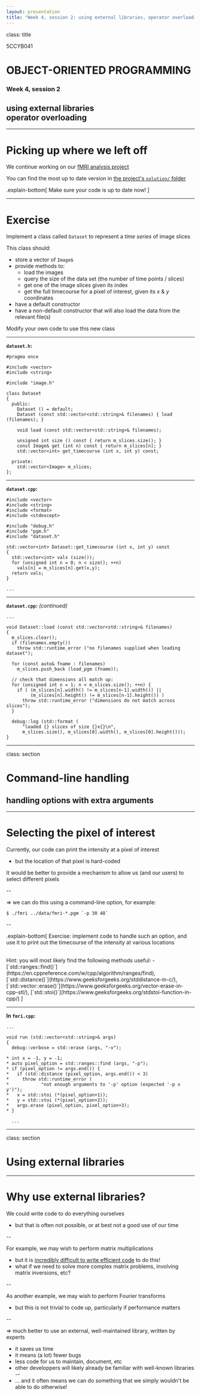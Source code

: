 ```yaml
---
layout: presentation
title: "Week 4, session 2: using external libraries, operator overloading"
---
```


class: title

5CCYB041
# OBJECT-ORIENTED PROGRAMMING
### Week 4, session 2
## using external libraries<br>operator overloading

---

# Picking up where we left off

We continue working on our [fMRI analysis
project](https://github.com/KCL-BMEIS/OOP/blob/main/projects/fMRI/assignment.md)

You can find the most up to date version in [the project's `solution/`
folder](https://github.com/KCL-BMEIS/OOP/tree/main/projects/fMRI/solution)

.explain-bottom[
Make sure your code is up to date now!
]

---

# Exercise

Implement a class called `Dataset` to represent a *time series* of image slices

This class should:
- store a vector of `Image`s
- provide methods to:
  - load the images
  - query the size of the data set (the number of time points / slices)
  - get one of the image slices given its index
  - get the full timecourse for a pixel of interest, given its *x* & *y*
    coordinates
- have a default constructor
- have a non-default constructor that will also load the data from the
  relevant file(s)
  
Modify your own code to use this new class

---

**`dataset.h`:**
```
#pragma once

#include <vector>
#include <string>

#include "image.h"

class Dataset
{
  public:
    Dataset () = default;
    Dataset (const std::vector<std::string>& filenames) { load (filenames); }

    void load (const std::vector<std::string>& filenames);

    unsigned int size () const { return m_slices.size(); }
    const Image& get (int n) const { return m_slices[n]; }
    std::vector<int> get_timecourse (int x, int y) const;

  private:
    std::vector<Image> m_slices;
};
```

---

**`dataset.cpp`:**
```
#include <vector>
#include <string>
#include <format>
#include <stdexcept>

#include "debug.h"
#include "pgm.h"
#include "dataset.h"

std::vector<int> Dataset::get_timecourse (int x, int y) const
{
  std::vector<int> vals (size());
  for (unsigned int n = 0; n < size(); ++n)
    vals[n] = m_slices[n].get(x,y);
  return vals;
}

...
```

---

**`dataset.cpp`:** *(continued)*
```
...

void Dataset::load (const std::vector<std::string>& filenames)
{
  m_slices.clear();
  if (filenames.empty())
    throw std::runtime_error ("no filenames supplied when loading dataset");

  for (const auto& fname : filenames)
    m_slices.push_back (load_pgm (fname));

  // check that dimensions all match up:
  for (unsigned int n = 1; n < m_slices.size(); ++n) {
    if ( (m_slices[n].width() != m_slices[n-1].width()) ||
         (m_slices[n].height() != m_slices[n-1].height()) )
      throw std::runtime_error ("dimensions do not match across slices");
  }

  debug::log (std::format (
      "loaded {} slices of size {}x{}\n",
      m_slices.size(), m_slices[0].width(), m_slices[0].height()));
}
```

---
class: section

# Command-line handling

## handling options with extra arguments

---

# Selecting the pixel of interest

Currently, our code can print the intensity at a pixel of interest
- but the location of that pixel is hard-coded

It would be better to provide a mechanism to allow us (and our users) to select
different pixels

--

&rArr; we can do this using a command-line option, for example:
```
$ ./fmri ../data/fmri-*.pgm `-p 30 48`
```

--

.explain-bottom[
Exercise: implement code to handle such an option, and use it to print out the
timecourse of the intensity at various locations

<br>
Hint: you will most likely find the following methods useful:
- [`std::ranges::find()`](https://en.cppreference.com/w/cpp/algorithm/ranges/find), [`std::distance()`](https://www.geeksforgeeks.org/stddistance-in-c/), [`std::vector::erase()`](https://www.geeksforgeeks.org/vector-erase-in-cpp-stl/), [`std::stoi()`](https://www.geeksforgeeks.org/stdstoi-function-in-cpp/)
]

---

**In `fmri.cpp`:**
```
...

void run (std::vector<std::string>& args)
{
  debug::verbose = std::erase (args, "-v");

* int x = -1, y = -1;
* auto pixel_option = std::ranges::find (args, "-p");
* if (pixel_option != args.end()) {
*   if (std::distance (pixel_option, args.end()) < 3)
*     throw std::runtime_error (
*            "not enough arguments to '-p' option (expected '-p x y')");
*   x = std::stoi (*(pixel_option+1));
*   y = std::stoi (*(pixel_option+2));
*   args.erase (pixel_option, pixel_option+3);
* }

  ...
```

---
class: section

# Using external libraries

---

# Why use external libraries?

We could write code to do everything ourselves
- but that is often not possible, or at best not a good use of our time

--

For example, we may wish to perform matrix multiplications
- but it is [incredibly difficult to write efficient
  code](https://gist.github.com/nadavrot/5b35d44e8ba3dd718e595e40184d03f0) to do this!
- what if we need to solve more complex matrix problems, involving matrix
  inversions, etc?

--

As another example, we may wish to perform Fourier transforms
- but this is not trivial to code up, particularly if performance matters

--

&rArr; much better to use an external, well-maintained library, written by experts
- it saves us time 
- it means (a lot) fewer bugs
- less code for us to maintain, document, etc
- other developpers will likely already be familiar with well-known libraries
--
- ... and it often means we can do something that we simply wouldn't be able to
  do otherwise!
